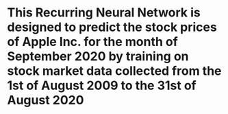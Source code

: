 # This Recurring Neural Network is designed to predict the stock prices of Apple Inc. for the month of September 2020 by training on stock market data collected from the 1st of August 2009 to the 31st of August 2020
